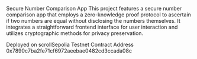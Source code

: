 Secure Number Comparison App
This project features a secure number comparison app that employs a zero-knowledge proof protocol to ascertain if two numbers are equal 
without disclosing the numbers themselves. It integrates a straightforward frontend interface for user interaction and utilizes cryptographic 
methods for privacy preservation.

Deployed on scrollSepolia Testnet
Contract Address
0x7890c7ba2fe71cf6972aeebae0482cd3ccada08c

